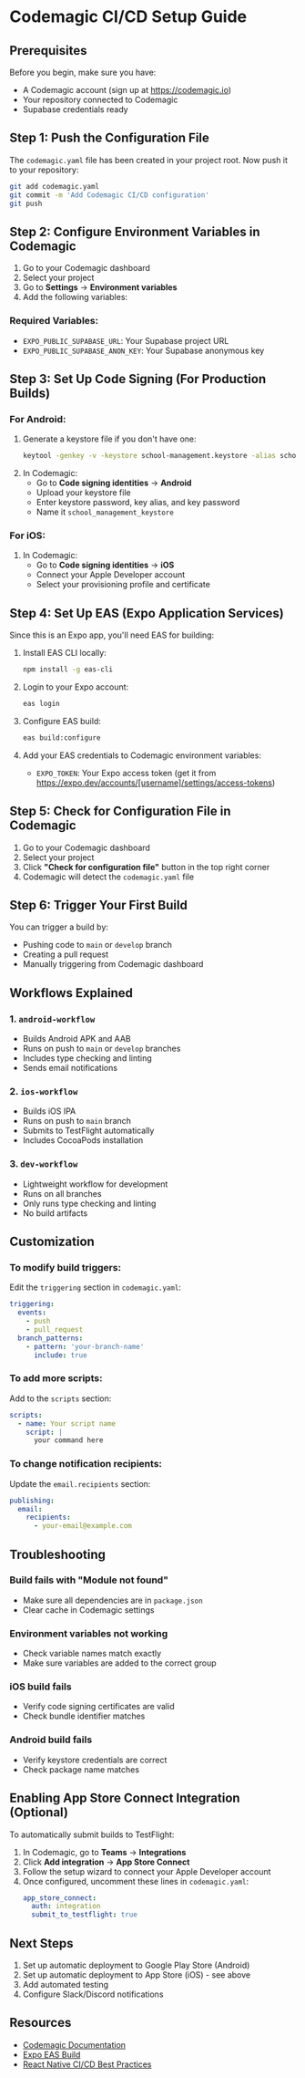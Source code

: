 # Codemagic CI/CD Setup Guide

## Prerequisites

Before you begin, make sure you have:
- A Codemagic account (sign up at https://codemagic.io)
- Your repository connected to Codemagic
- Supabase credentials ready

## Step 1: Push the Configuration File

The `codemagic.yaml` file has been created in your project root. Now push it to your repository:

```bash
git add codemagic.yaml
git commit -m 'Add Codemagic CI/CD configuration'
git push
```

## Step 2: Configure Environment Variables in Codemagic

1. Go to your Codemagic dashboard
2. Select your project
3. Go to **Settings** → **Environment variables**
4. Add the following variables:

### Required Variables:
- `EXPO_PUBLIC_SUPABASE_URL`: Your Supabase project URL
- `EXPO_PUBLIC_SUPABASE_ANON_KEY`: Your Supabase anonymous key

## Step 3: Set Up Code Signing (For Production Builds)

### For Android:
1. Generate a keystore file if you don't have one:
   ```bash
   keytool -genkey -v -keystore school-management.keystore -alias school-management -keyalg RSA -keysize 2048 -validity 10000
   ```
2. In Codemagic:
   - Go to **Code signing identities** → **Android**
   - Upload your keystore file
   - Enter keystore password, key alias, and key password
   - Name it `school_management_keystore`

### For iOS:
1. In Codemagic:
   - Go to **Code signing identities** → **iOS**
   - Connect your Apple Developer account
   - Select your provisioning profile and certificate

## Step 4: Set Up EAS (Expo Application Services)

Since this is an Expo app, you'll need EAS for building:

1. Install EAS CLI locally:
   ```bash
   npm install -g eas-cli
   ```

2. Login to your Expo account:
   ```bash
   eas login
   ```

3. Configure EAS build:
   ```bash
   eas build:configure
   ```

4. Add your EAS credentials to Codemagic environment variables:
   - `EXPO_TOKEN`: Your Expo access token (get it from https://expo.dev/accounts/[username]/settings/access-tokens)

## Step 5: Check for Configuration File in Codemagic

1. Go to your Codemagic dashboard
2. Select your project
3. Click **"Check for configuration file"** button in the top right corner
4. Codemagic will detect the `codemagic.yaml` file

## Step 6: Trigger Your First Build

You can trigger a build by:
- Pushing code to `main` or `develop` branch
- Creating a pull request
- Manually triggering from Codemagic dashboard

## Workflows Explained

### 1. `android-workflow`
- Builds Android APK and AAB
- Runs on push to `main` or `develop` branches
- Includes type checking and linting
- Sends email notifications

### 2. `ios-workflow`
- Builds iOS IPA
- Runs on push to `main` branch
- Submits to TestFlight automatically
- Includes CocoaPods installation

### 3. `dev-workflow`
- Lightweight workflow for development
- Runs on all branches
- Only runs type checking and linting
- No build artifacts

## Customization

### To modify build triggers:
Edit the `triggering` section in `codemagic.yaml`:
```yaml
triggering:
  events:
    - push
    - pull_request
  branch_patterns:
    - pattern: 'your-branch-name'
      include: true
```

### To add more scripts:
Add to the `scripts` section:
```yaml
scripts:
  - name: Your script name
    script: |
      your command here
```

### To change notification recipients:
Update the `email.recipients` section:
```yaml
publishing:
  email:
    recipients:
      - your-email@example.com
```

## Troubleshooting

### Build fails with "Module not found"
- Make sure all dependencies are in `package.json`
- Clear cache in Codemagic settings

### Environment variables not working
- Check variable names match exactly
- Make sure variables are added to the correct group

### iOS build fails
- Verify code signing certificates are valid
- Check bundle identifier matches

### Android build fails
- Verify keystore credentials are correct
- Check package name matches

## Enabling App Store Connect Integration (Optional)

To automatically submit builds to TestFlight:

1. In Codemagic, go to **Teams** → **Integrations**
2. Click **Add integration** → **App Store Connect**
3. Follow the setup wizard to connect your Apple Developer account
4. Once configured, uncomment these lines in `codemagic.yaml`:
   ```yaml
   app_store_connect:
     auth: integration
     submit_to_testflight: true
   ```

## Next Steps

1. Set up automatic deployment to Google Play Store (Android)
2. Set up automatic deployment to App Store (iOS) - see above
3. Add automated testing
4. Configure Slack/Discord notifications

## Resources

- [Codemagic Documentation](https://docs.codemagic.io/)
- [Expo EAS Build](https://docs.expo.dev/build/introduction/)
- [React Native CI/CD Best Practices](https://reactnative.dev/docs/running-on-device)
